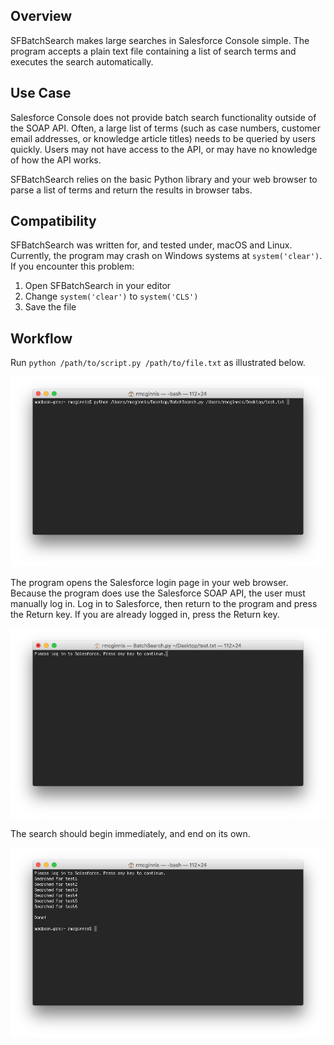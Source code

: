 ## Overview
SFBatchSearch makes large searches in Salesforce Console simple. The program accepts a plain text file containing a list of search terms and executes the search automatically. 

## Use Case
Salesforce Console does not provide batch search functionality outside of the SOAP API. Often, a large list of terms (such as case numbers, customer email addresses, or knowledge article titles) needs to be queried by users quickly. Users may not have access to the API, or may have no knowledge of how the API works.

SFBatchSearch relies on the basic Python library and your web browser to parse a list of terms and return the results in browser tabs. 

## Compatibility
SFBatchSearch was written for, and tested under, macOS and Linux. Currently, the program may crash on Windows systems at `system('clear')`. If you encounter this problem:

1. Open SFBatchSearch in your editor
2. Change `system('clear')` to `system('CLS')`
3. Save the file

## Workflow
Run `python /path/to/script.py /path/to/file.txt` as illustrated below.

![img1](https://github.com/ryanmcginnis/SFBatchSearch.py/blob/master/images/img1.png)

The program opens the Salesforce login page in your web browser. Because the program does use the Salesforce SOAP API, the user must manually log in. Log in to Salesforce, then return to the program and press the Return key. If you are already logged in, press the Return key.

![img2](https://github.com/ryanmcginnis/SFBatchSearch.py/blob/master/images/img2.png)

The search should begin immediately, and end on its own.

![img3](https://github.com/ryanmcginnis/SFBatchSearch.py/blob/master/images/img3.png)
